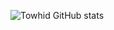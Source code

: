 



![Towhid GitHub stats](https://github-readme-stats.vercel.app/api?username=towhid&show_icons=true&theme=radical)
